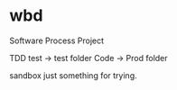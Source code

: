 # wbd
Software Process Project

TDD test -> test folder
Code -> Prod folder

sandbox just something for trying.
